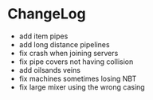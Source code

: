 # ChangeLog

* add item pipes
* add long distance pipelines
* fix crash when joining servers
* fix pipe covers not having collision
* add oilsands veins
* fix machines sometimes losing NBT
* fix large mixer using the wrong casing